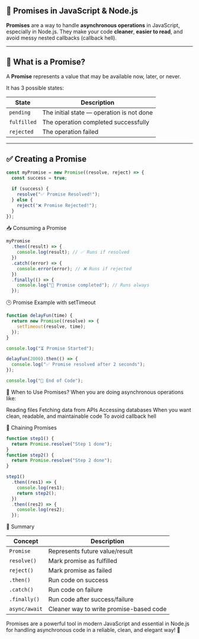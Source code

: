 ## 🌟 Promises in JavaScript & Node.js

**Promises** are a way to handle **asynchronous operations** in JavaScript, especially in Node.js. They make your code **cleaner**, **easier to read**, and avoid messy nested callbacks (callback hell).

---

## 📌 What is a Promise?

A **Promise** represents a value that may be available now, later, or never.

It has 3 possible states:

| State       | Description                                |
|-------------|--------------------------------------------|
| `pending`   | The initial state — operation is not done  |
| `fulfilled` | The operation completed successfully        |
| `rejected`  | The operation failed                        |

---

## ✅ Creating a Promise

```js
const myPromise = new Promise((resolve, reject) => {
  const success = true;

  if (success) {
    resolve("✅ Promise Resolved!");
  } else {
    reject("❌ Promise Rejected!");
  }
});
```

📥 Consuming a Promise

```js
myPromise
  .then((result) => {
    console.log(result); // ✅ Runs if resolved
  })
  .catch((error) => {
    console.error(error); // ❌ Runs if rejected
  })
  .finally(() => {
    console.log("🎯 Promise completed"); // Runs always
  });
```
🕒 Promise Example with setTimeout
```js
function delayFun(time) {
  return new Promise((resolve) => {
    setTimeout(resolve, time);
  });
}

console.log("⏳ Promise Started");

delayFun(2000).then(() => {
  console.log("✅ Promise resolved after 2 seconds");
});

console.log("📘 End of Code");
```

🧠 When to Use Promises?
When you are doing asynchronous operations like:

Reading files
Fetching data from APIs
Accessing databases
When you want clean, readable, and maintainable code
To avoid callback hell

🧪 Chaining Promises
```js
function step1() {
  return Promise.resolve("Step 1 done");
}
function step2() {
  return Promise.resolve("Step 2 done");
}

step1()
  .then((res1) => {
    console.log(res1);
    return step2();
  })
  .then((res2) => {
    console.log(res2);
  });
```

🔄 Summary

| Concept       | Description                             |
| ------------- | --------------------------------------- |
| `Promise`     | Represents future value/result          |
| `resolve()`   | Mark promise as fulfilled               |
| `reject()`    | Mark promise as failed                  |
| `.then()`     | Run code on success                     |
| `.catch()`    | Run code on failure                     |
| `.finally()`  | Run code after success/failure          |
| `async/await` | Cleaner way to write promise-based code |

Promises are a powerful tool in modern JavaScript and essential in Node.js for handling asynchronous code in a reliable, clean, and elegant way! 🚀